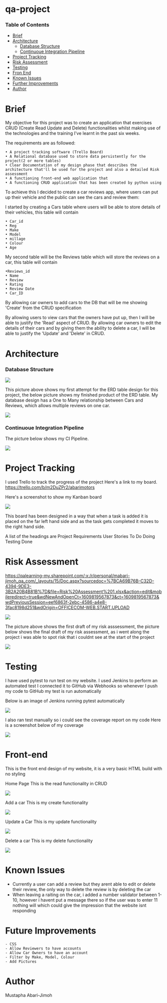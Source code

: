 # qa-project

### Table of Contents
- [Brief](#brief)
- [Architecture](#architecture)
	- [Database Structure](#database-structure)
	- [Continuoue Integration Pipeline](#continuoue-integration-pipeline)
- [Project Tracking](#project-tracking)
- [Risk Assessment](#risk-assessment)
- [Testing](#testing)
- [Fron End](#front-end)
- [Known Issues](#known-issues)
- [Further Improvements](#further-improvements)
- [Author](#author)


# Brief
My objective for this project was to create an application that exercises CRUD (Create Read Update and Delete) functionalities whilst making use of the technologies and the training I've learnt in the past six weeks.

The requirements are as followed:

	• A project tracking software (Trello Board)
	• A Relational database used to store data persistently for the project(2 or more tables)
	• Clear Documentation of my design phase that describes the architecture that'll be used for the project and also a detailed Risk assessment
	• A functioning front-end web application that 
	• A functioning CRUD application that has been created by python using 

To achieve this I decided to create a car reviews app, where users can put up their vehicle and the public can see the cars and review them:

I started by creating a Cars table where users will be able to store details of their vehicles, this table will contain 
	
	• Car_id
	• Reg
	• Make
	• Model
	• millage 
	• Colour
	• Age

My second table will be the Reviews table which will store the reviews on a car, this table will contain 
	
	•Reviews_id
	• Name
	• Review
	• Rating
	• Review Date
	• Car_ID

By allowing car owners to add cars to the DB that will be me showing 'Create' from the CRUD specification

By allowing users to view cars that the owners have put up, then I will be able to justify the 'Read' aspect of CRUD.
By allowing car owners to edit the details of their cars and by giving them the ability to delete a car, I will be able to justify the 'Update' and 'Delete' in CRUD.


# Architecture
### Database Structure

![](images/InitialERD.png)

This picture above shows my first attempt for the ERD table design for this project, the below picture shows my finished product of the ERD table. My database design has a One to Many relationship between Cars and Reviews, which allows multiple reviews on one car.

![](images/finalERD.png)


### Continuoue Integration Pipeline

The picture below shows my CI Pipeline. 

![](images/ciPipeline.png)


# Project Tracking

I used Trello to track the progress of the project 
Here's a link to my board.
https://trello.com/b/m2DuZPr2/abarimotors

Here's a screenshot to show my Kanban board

![](images/trelloboard.png)

This board has been designed in a way that when a task is added it is placed on the far left hand side and as the task gets completed it moves to the right hand side.

A list of the headings are
Project Requirements
User Stories
To Do
Doing
Testing
Done


# Risk Assessment

https://qalearning-my.sharepoint.com/:x:/r/personal/mabari-jimoh_qa_com/_layouts/15/Doc.aspx?sourcedoc=%7BCA69B76B-C32D-4394-9DE3-3B2A20B4B81B%7D&file=Risk%20Assessment%201.xlsx&action=edit&mobileredirect=true&wdNewAndOpenCt=1609819567873&ct=1609819567873&wdPreviousSession=eef6863f-2ebc-4586-a4e8-3fac8198d251&wdOrigin=OFFICECOM-WEB.START.UPLOAD


![](images/firstRiskAssessment.png)

The picture above shows the first draft of my risk asssessment, the picture below shows the final draft of my risk assessment, as i went along the project i was able to spot risk that i couldnt see at the start of the project

![](images/FinalRisk.png)


# Testing

I have used pytest to run test on my website.
I used Jenkins to perform an automated test
I connected it to GitHub via Webhooks so whenever I push my code to GitHub my test is run automatically

Below is an image of Jenkins running pytest automatically

![](images/jenkinsTest.png)

I also ran test manually so i could see the coverage report on my code
Here is a screenshot below of my coverage

![](images/testCov.png)

# Front-end
This is the front end design of my website, it is a very basic HTML build with no styling

Home Page
This is the read functionality in CRUD

![](images/viewCars.png)


Add a car
This is my create functionality

![](images/addCar.png)


Update a Car
This is my update functionality

![](images/updateCar.png)

Delete a car
This is my delete functionality

![](images/deleteCar.png)


# Known Issues
- Currently a user can add a review but they arent able to edit or delete their review, the only way to delete the review is by deleting the car
- When leaving a raiting on the car, i added a number validator between 1-10, however i havent put a message there so if the user was to enter 11 nothing will which could give the impression that the website isnt responding


# Future Improvements

	- CSS
	- Allow Reviewers to have accounts
	- Allow Car Owners to have an account
	- Filter by Make, Model, Colour
	- Add Pictures

# Author
Mustapha Abari-Jimoh


